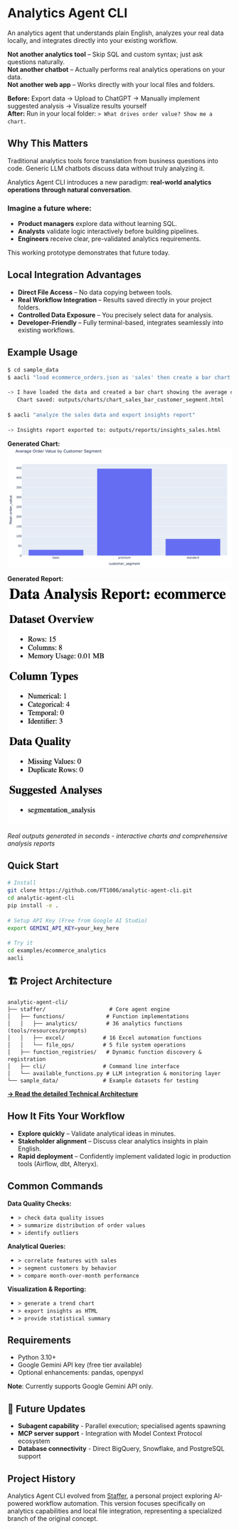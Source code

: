 # Analytics Agent CLI

An analytics agent that understands plain English, analyzes your real data locally, and integrates directly into your existing workflow.

**Not another analytics tool** – Skip SQL and custom syntax; just ask questions naturally.  
**Not another chatbot** – Actually performs real analytics operations on your data.  
**Not another web app** – Works directly with your local files and folders.

**Before:** Export data → Upload to ChatGPT → Manually implement suggested analysis → Visualize results yourself  
**After:** Run in your local folder: `> What drives order value? Show me a chart.`

## Why This Matters

Traditional analytics tools force translation from business questions into code. Generic LLM chatbots discuss data without truly analyzing it.

Analytics Agent CLI introduces a new paradigm: **real-world analytics operations through natural conversation**.

### Imagine a future where:

* **Product managers** explore data without learning SQL.
* **Analysts** validate logic interactively before building pipelines.
* **Engineers** receive clear, pre-validated analytics requirements.

This working prototype demonstrates that future today.

## Local Integration Advantages

* **Direct File Access** – No data copying between tools.
* **Real Workflow Integration** – Results saved directly in your project folders.
* **Controlled Data Exposure** – You precisely select data for analysis.
* **Developer-Friendly** – Fully terminal-based, integrates seamlessly into existing workflows.

## Example Usage

```bash
$ cd sample_data
$ aacli "load ecommerce_orders.json as 'sales' then create a bar chart showing average order value by customer_segment"

-> I have loaded the data and created a bar chart showing the average order value by customer segment. 
   Chart saved: outputs/charts/chart_sales_bar_customer_segment.html

$ aacli "analyze the sales data and export insights report"

-> Insights report exported to: outputs/reports/insights_sales.html
```

**Generated Chart:**
<img src="assets/sample-chart.png" alt="Analytics Chart" width="600">

**Generated Report:**
<img src="assets/sample-report.png" alt="Insights Report" width="500">

*Real outputs generated in seconds - interactive charts and comprehensive analysis reports*

## Quick Start

```bash
# Install
git clone https://github.com/FT1006/analytic-agent-cli.git
cd analytic-agent-cli
pip install -e .

# Setup API Key (Free from Google AI Studio)
export GEMINI_API_KEY=your_key_here

# Try it
cd examples/ecommerce_analytics
aacli
```

## 🏗️ Project Architecture

```
analytic-agent-cli/
├── staffer/                    # Core agent engine
│   ├── functions/             # Function implementations
│   │   ├── analytics/         # 36 analytics functions (tools/resources/prompts)
│   │   ├── excel/            # 16 Excel automation functions  
│   │   └── file_ops/         # 5 file system operations
│   ├── function_registries/   # Dynamic function discovery & registration
│   ├── cli/                  # Command line interface
│   └── available_functions.py # LLM integration & monitoring layer
└── sample_data/              # Example datasets for testing
```

**[→ Read the detailed Technical Architecture](docs/ARCHITECTURE.md)**

## How It Fits Your Workflow

* **Explore quickly** – Validate analytical ideas in minutes.
* **Stakeholder alignment** – Discuss clear analytics insights in plain English.
* **Rapid deployment** – Confidently implement validated logic in production tools (Airflow, dbt, Alteryx).

## Common Commands

**Data Quality Checks:**

* `> check data quality issues`
* `> summarize distribution of order values`
* `> identify outliers`

**Analytical Queries:**

* `> correlate features with sales`
* `> segment customers by behavior`
* `> compare month-over-month performance`

**Visualization & Reporting:**

* `> generate a trend chart`
* `> export insights as HTML`
* `> provide statistical summary`

## Requirements

* Python 3.10+
* Google Gemini API key (free tier available)
* Optional enhancements: pandas, openpyxl

**Note**: Currently supports Google Gemini API only.

## 🚀 Future Updates

- **Subagent capability** - Parallel execution; specialised agents spawning
- **MCP server support** - Integration with Model Context Protocol ecosystem
- **Database connectivity** - Direct BigQuery, Snowflake, and PostgreSQL support

## Project History

Analytics Agent CLI evolved from [Staffer](https://github.com/FT1006/staffer), a personal project exploring AI-powered workflow automation. This version focuses specifically on analytics capabilities and local file integration, representing a specialized branch of the original concept.

